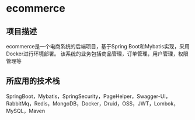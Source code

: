 ﻿# ecommerce

## 项目描述

ecommerce是一个电商系统的后端项目，基于Spring Boot和Mybatis实现，采用Docker进行环境部署。
该系统的业务包括商品管理，订单管理，用户管理，权限管理等

## 所应用的技术栈

SpringBoot，Mybatis，SpringSecurity，PageHelper，Swagger-UI，RabbitMq，Redis，MongoDB，Docker，Druid，OSS，JWT，Lombok，MySQL，Maven
